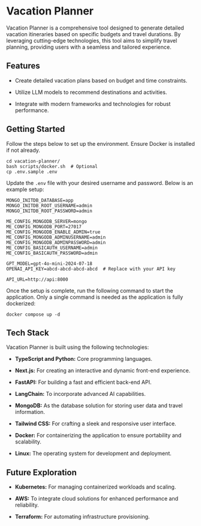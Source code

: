 # Vacation Planner

Vacation Planner is a comprehensive tool designed to generate detailed vacation itineraries based on specific budgets and travel durations. By leveraging cutting-edge technologies, this tool aims to simplify travel planning, providing users with a seamless and tailored experience.


## Features

- Create detailed vacation plans based on budget and time constraints.

- Utilize LLM models to recommend destinations and activities.

- Integrate with modern frameworks and technologies for robust performance.


## Getting Started

Follow the steps below to set up the environment. Ensure Docker is installed if not already.

```shell
cd vacation-planner/
bash scripts/docker.sh  # Optional
cp .env.sample .env
```

Update the `.env` file with your desired username and password. Below is an example setup:

```shell
MONGO_INITDB_DATABASE=app
MONGO_INITDB_ROOT_USERNAME=admin
MONGO_INITDB_ROOT_PASSWORD=admin

ME_CONFIG_MONGODB_SERVER=mongo
ME_CONFIG_MONGODB_PORT=27017
ME_CONFIG_MONGODB_ENABLE_ADMIN=true
ME_CONFIG_MONGODB_ADMINUSERNAME=admin
ME_CONFIG_MONGODB_ADMINPASSWORD=admin
ME_CONFIG_BASICAUTH_USERNAME=admin
ME_CONFIG_BASICAUTH_PASSWORD=admin

GPT_MODEL=gpt-4o-mini-2024-07-18
OPENAI_API_KEY=abcd-abcd-abcd-abcd  # Replace with your API key

API_URL=http://api:8000
```

Once the setup is complete, run the following command to start the application. Only a single command is needed as the application is fully dockerized:

```shell
docker compose up -d
```


## Tech Stack

Vacation Planner is built using the following technologies:

- **TypeScript and Python:** Core programming languages.

- **Next.js:** For creating an interactive and dynamic front-end experience.

- **FastAPI:** For building a fast and efficient back-end API.

- **LangChain:** To incorporate advanced AI capabilities.

- **MongoDB:** As the database solution for storing user data and travel information.

- **Tailwind CSS:** For crafting a sleek and responsive user interface.

- **Docker:** For containerizing the application to ensure portability and scalability.

- **Linux:** The operating system for development and deployment.


## Future Exploration

- **Kubernetes:** For managing containerized workloads and scaling.

- **AWS:** To integrate cloud solutions for enhanced performance and reliability.

- **Terraform:** For automating infrastructure provisioning.